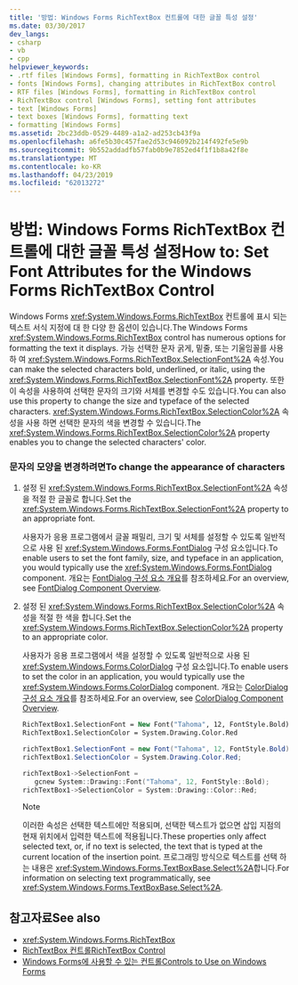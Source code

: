 ```yaml
---
title: '방법: Windows Forms RichTextBox 컨트롤에 대한 글꼴 특성 설정'
ms.date: 03/30/2017
dev_langs:
- csharp
- vb
- cpp
helpviewer_keywords:
- .rtf files [Windows Forms], formatting in RichTextBox control
- fonts [Windows Forms], changing attributes in RichTextBox control
- RTF files [Windows Forms], formatting in RichTextBox control
- RichTextBox control [Windows Forms], setting font attributes
- text [Windows Forms]
- text boxes [Windows Forms], formatting text
- formatting [Windows Forms]
ms.assetid: 2bc23ddb-0529-4489-a1a2-ad253cb43f9a
ms.openlocfilehash: a6fe5b30c457fae2d53c946092b214f492fe5e9b
ms.sourcegitcommit: 9b552addadfb57fab0b9e7852ed4f1f1b8a42f8e
ms.translationtype: MT
ms.contentlocale: ko-KR
ms.lasthandoff: 04/23/2019
ms.locfileid: "62013272"
---
```

# <a name="how-to-set-font-attributes-for-the-windows-forms-richtextbox-control"></a><span data-ttu-id="8fda8-102">방법: Windows Forms RichTextBox 컨트롤에 대한 글꼴 특성 설정</span><span class="sxs-lookup"><span data-stu-id="8fda8-102">How to: Set Font Attributes for the Windows Forms RichTextBox Control</span></span>
<span data-ttu-id="8fda8-103">Windows Forms <xref:System.Windows.Forms.RichTextBox> 컨트롤에 표시 되는 텍스트 서식 지정에 대 한 다양 한 옵션이 있습니다.</span><span class="sxs-lookup"><span data-stu-id="8fda8-103">The Windows Forms <xref:System.Windows.Forms.RichTextBox> control has numerous options for formatting the text it displays.</span></span> <span data-ttu-id="8fda8-104">가능 선택한 문자 굵게, 밑줄, 또는 기울임꼴를 사용 하 여 <xref:System.Windows.Forms.RichTextBox.SelectionFont%2A> 속성.</span><span class="sxs-lookup"><span data-stu-id="8fda8-104">You can make the selected characters bold, underlined, or italic, using the <xref:System.Windows.Forms.RichTextBox.SelectionFont%2A> property.</span></span> <span data-ttu-id="8fda8-105">또한 이 속성을 사용하여 선택한 문자의 크기와 서체를 변경할 수도 있습니다.</span><span class="sxs-lookup"><span data-stu-id="8fda8-105">You can also use this property to change the size and typeface of the selected characters.</span></span> <span data-ttu-id="8fda8-106"><xref:System.Windows.Forms.RichTextBox.SelectionColor%2A> 속성을 사용 하면 선택한 문자의 색을 변경할 수 있습니다.</span><span class="sxs-lookup"><span data-stu-id="8fda8-106">The <xref:System.Windows.Forms.RichTextBox.SelectionColor%2A> property enables you to change the selected characters' color.</span></span>  
  
### <a name="to-change-the-appearance-of-characters"></a><span data-ttu-id="8fda8-107">문자의 모양을 변경하려면</span><span class="sxs-lookup"><span data-stu-id="8fda8-107">To change the appearance of characters</span></span>  
  
1. <span data-ttu-id="8fda8-108">설정 된 <xref:System.Windows.Forms.RichTextBox.SelectionFont%2A> 속성을 적절 한 글꼴로 합니다.</span><span class="sxs-lookup"><span data-stu-id="8fda8-108">Set the <xref:System.Windows.Forms.RichTextBox.SelectionFont%2A> property to an appropriate font.</span></span>  
  
     <span data-ttu-id="8fda8-109">사용자가 응용 프로그램에서 글꼴 패밀리, 크기 및 서체를 설정할 수 있도록 일반적으로 사용 된 <xref:System.Windows.Forms.FontDialog> 구성 요소입니다.</span><span class="sxs-lookup"><span data-stu-id="8fda8-109">To enable users to set the font family, size, and typeface in an application, you would typically use the <xref:System.Windows.Forms.FontDialog> component.</span></span> <span data-ttu-id="8fda8-110">개요는 [FontDialog 구성 요소 개요](fontdialog-component-overview-windows-forms.md)를 참조하세요.</span><span class="sxs-lookup"><span data-stu-id="8fda8-110">For an overview, see [FontDialog Component Overview](fontdialog-component-overview-windows-forms.md).</span></span>  
  
2. <span data-ttu-id="8fda8-111">설정 된 <xref:System.Windows.Forms.RichTextBox.SelectionColor%2A> 속성을 적절 한 색을 합니다.</span><span class="sxs-lookup"><span data-stu-id="8fda8-111">Set the <xref:System.Windows.Forms.RichTextBox.SelectionColor%2A> property to an appropriate color.</span></span>  
  
     <span data-ttu-id="8fda8-112">사용자가 응용 프로그램에서 색을 설정할 수 있도록 일반적으로 사용 된 <xref:System.Windows.Forms.ColorDialog> 구성 요소입니다.</span><span class="sxs-lookup"><span data-stu-id="8fda8-112">To enable users to set the color in an application, you would typically use the <xref:System.Windows.Forms.ColorDialog> component.</span></span> <span data-ttu-id="8fda8-113">개요는 [ColorDialog 구성 요소 개요](colordialog-component-overview-windows-forms.md)를 참조하세요.</span><span class="sxs-lookup"><span data-stu-id="8fda8-113">For an overview, see [ColorDialog Component Overview](colordialog-component-overview-windows-forms.md).</span></span>  
  
    ```vb  
    RichTextBox1.SelectionFont = New Font("Tahoma", 12, FontStyle.Bold)  
    RichTextBox1.SelectionColor = System.Drawing.Color.Red  
    ```  
  
    ```csharp  
    richTextBox1.SelectionFont = new Font("Tahoma", 12, FontStyle.Bold);  
    richTextBox1.SelectionColor = System.Drawing.Color.Red;  
    ```  
  
    ```cpp  
    richTextBox1->SelectionFont =  
       gcnew System::Drawing::Font("Tahoma", 12, FontStyle::Bold);  
    richTextBox1->SelectionColor = System::Drawing::Color::Red;  
    ```  
  
    > [!NOTE]
    >  <span data-ttu-id="8fda8-114">이러한 속성은 선택한 텍스트에만 적용되며, 선택한 텍스트가 없으면 삽입 지점의 현재 위치에서 입력한 텍스트에 적용됩니다.</span><span class="sxs-lookup"><span data-stu-id="8fda8-114">These properties only affect selected text, or, if no text is selected, the text that is typed at the current location of the insertion point.</span></span> <span data-ttu-id="8fda8-115">프로그래밍 방식으로 텍스트를 선택 하는 내용은 <xref:System.Windows.Forms.TextBoxBase.Select%2A>합니다.</span><span class="sxs-lookup"><span data-stu-id="8fda8-115">For information on selecting text programmatically, see <xref:System.Windows.Forms.TextBoxBase.Select%2A>.</span></span>  
  
## <a name="see-also"></a><span data-ttu-id="8fda8-116">참고자료</span><span class="sxs-lookup"><span data-stu-id="8fda8-116">See also</span></span>

- <xref:System.Windows.Forms.RichTextBox>
- [<span data-ttu-id="8fda8-117">RichTextBox 컨트롤</span><span class="sxs-lookup"><span data-stu-id="8fda8-117">RichTextBox Control</span></span>](richtextbox-control-windows-forms.md)
- [<span data-ttu-id="8fda8-118">Windows Forms에 사용할 수 있는 컨트롤</span><span class="sxs-lookup"><span data-stu-id="8fda8-118">Controls to Use on Windows Forms</span></span>](controls-to-use-on-windows-forms.md)
